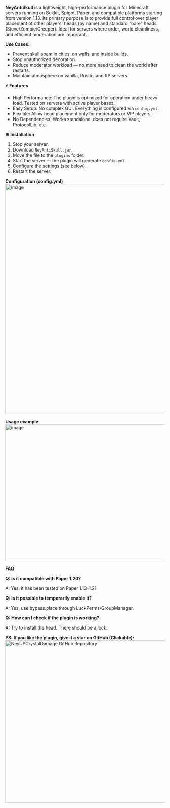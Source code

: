 **NeyAntiSkull** is a lightweight, high-performance plugin for Minecraft servers running on Bukkit, Spigot, Paper, and compatible platforms starting from version 1.13. Its primary purpose is to provide full control over player placement of other players' heads (by name) and standard "bare" heads (Steve/Zombie/Creeper). Ideal for servers where order, world cleanliness, and efficient moderation are important.

**Use Cases:**
- Prevent skull spam in cities, on walls, and inside builds.
- Stop unauthorized decoration.
- Reduce moderator workload — no more need to clean the world after restarts.
- Maintain atmosphere on vanilla, Rustic, and RP servers.

**⚡ Features**
- High Performance: The plugin is optimized for operation under heavy load. Tested on servers with active player bases.
- Easy Setup: No complex GUI. Everything is configured via `config.yml`.
- Flexible: Allow head placement only for moderators or VIP players.
- No Dependencies: Works standalone, does not require Vault, ProtocolLib, etc.

**⚙️ Installation**
1. Stop your server.
2. Download `NeyAntiSkull.jar`.
3. Move the file to the `plugins` folder.
4. Start the server — the plugin will generate `config.yml`.
5. Configure the settings (see below).
6. Restart the server.

**Configuration (config.yml)**
<img width="775" height="725" alt="image" src="https://github.com/user-attachments/assets/f3cdcc37-1d28-4fa9-8121-831423475902" />

**Usage example:**
<img width="768" height="432" alt="image" src="https://github.com/user-attachments/assets/ea99b952-ca04-4c30-b5ab-3692c0ce6c04" />

**FAQ**

**Q: Is it compatible with Paper 1.20?**

A: Yes, it has been tested on Paper 1.13-1.21.

**Q: Is it possible to temporarily enable it?**

A: Yes, use bypass.place through LuckPerms/GroupManager.

**Q: How can I check if the plugin is working?**

A: Try to install the head. There should be a lock.

**PS: If you like the plugin, give it a star on GitHub (Clickable):**
<a href="https://github.com/KirillGrachev/NeyUPCrystalDamage" target="_blank" rel="noopener noreferrer">
  <img width="768" height="512" alt="NeyUPCrystalDamage GitHub Repository" src="https://github.com/user-attachments/assets/071ca426-f1b4-426d-89b5-c449a31f0c64" />
</a>
